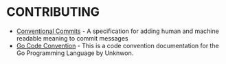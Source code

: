 # CONTRIBUTING

- [Conventional Commits](https://www.conventionalcommits.org/zh-hans/) - A specification for adding human and machine readable meaning to commit messages
- [Go Code Convention](https://github.com/unknwon/go-code-convention) - This is a code convention documentation for the Go Programming Language by Unknwon.